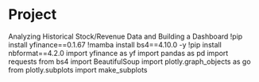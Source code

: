 # Project
Analyzing Historical Stock/Revenue Data and Building a Dashboard
!pip install yfinance==0.1.67
!mamba install bs4==4.10.0 -y
!pip install nbformat==4.2.0
import yfinance as yf
import pandas as pd
import requests
from bs4 import BeautifulSoup
import plotly.graph_objects as go
from plotly.subplots import make_subplots
